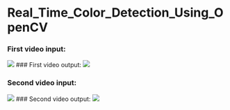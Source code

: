 # Real_Time_Color_Detection_Using_OpenCV

### First video input:
<img src="https://media.giphy.com/media/v1sBDYrLjvEN4Kg88b/giphy.gif">
### First video output:
<img src="https://media.giphy.com/media/4qvM30PKbnykC5Ik8W/giphy.gif">

### Second video input:
  <img src="https://media.giphy.com/media/JVNT3fVfrro5cFsJ6p/giphy.gif">
### Second video output:
  <img src="https://media.giphy.com/media/DlXJ8gS0wg4iJlxCyS/giphy.gif">
